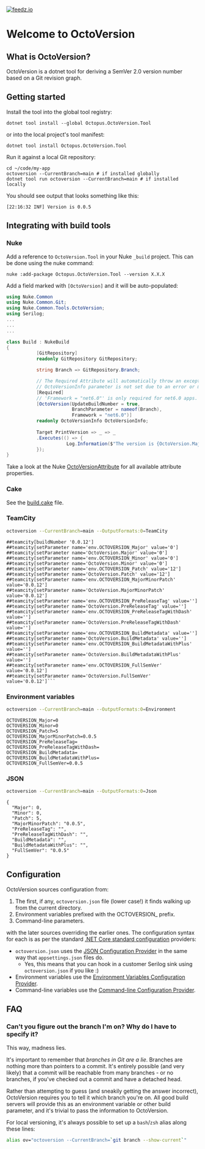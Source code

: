 [![feedz.io](https://img.shields.io/badge/endpoint.svg?url=https%3A%2F%2Ff.feedz.io%2Foctopus-deploy%2Fdependencies%2Fshield%2FNuke.OctoVersion%2Fstable&label=Nuke.OctoVersion)](https://f.feedz.io/octopus-deploy/dependencies/packages/Nuke.OctoVersion/stable/download)

# Welcome to OctoVersion

## What is OctoVersion?

OctoVersion is a dotnet tool for deriving a SemVer 2.0 version number based on a Git revision graph.

## Getting started

Install the tool into the global tool registry:

```
dotnet tool install --global Octopus.OctoVersion.Tool
```

or into the local project's tool manifest:

```
dotnet tool install Octopus.OctoVersion.Tool
```

Run it against a local Git repository:

```
cd ~/code/my-app
octoversion --CurrentBranch=main # if installed globally
dotnet tool run octoversion --CurrentBranch=main # if installed locally
```

You should see output that looks something like this:

```
[22:16:32 INF] Version is 0.0.5
```

## Integrating with build tools

### Nuke

Add a reference to `OctoVersion.Tool` in your Nuke `_build` project. This can be done using the nuke command:

```
nuke :add-package Octopus.OctoVersion.Tool --version X.X.X
```

Add a field marked with `[OctoVersion]` and it will be auto-populated:

```c#
using Nuke.Common
using Nuke.Common.Git;
using Nuke.Common.Tools.OctoVersion;
using Serilog;
...
...
...

class Build : NukeBuild
{
           [GitRepository]
           readonly GitRepository GitRepository;

           string Branch => GitRepository.Branch;

           // The Required Attribute will automatically throw an exception if the 
           // OctoVersionInfo parameter is not set due to an error or misconfiguration in Nuke.
           [Required]
           // 'Framework = "net6.0"' is only required for net6.0 apps.
           [OctoVersion(UpdateBuildNumber = true, 
                        BranchParameter = nameof(Branch),
                        Framework = "net6.0")]
           readonly OctoVersionInfo OctoVersionInfo;
           
           Target PrintVersion => _ => _
           .Executes(() => {
                      Log.Information($"The version is {OctoVersion.MajorMinorBuild}");
           });
}
```

Take a look at the Nuke [OctoVersionAttribute](https://github.com/nuke-build/nuke/blob/master/source/Nuke.Common/Tools/OctoVersion/OctoVersionAttribute.cs) for all available attribute properties. 

### Cake

See the [build.cake](build.cake) file.

### TeamCity

```bash
octoversion --CurrentBranch=main --OutputFormats:0=TeamCity
```

```
##teamcity[buildNumber '0.0.12']
##teamcity[setParameter name='env.OCTOVERSION_Major' value='0']
##teamcity[setParameter name='OctoVersion.Major' value='0']
##teamcity[setParameter name='env.OCTOVERSION_Minor' value='0']
##teamcity[setParameter name='OctoVersion.Minor' value='0']
##teamcity[setParameter name='env.OCTOVERSION_Patch' value='12']
##teamcity[setParameter name='OctoVersion.Patch' value='12']
##teamcity[setParameter name='env.OCTOVERSION_MajorMinorPatch' value='0.0.12']
##teamcity[setParameter name='OctoVersion.MajorMinorPatch' value='0.0.12']
##teamcity[setParameter name='env.OCTOVERSION_PreReleaseTag' value='']
##teamcity[setParameter name='OctoVersion.PreReleaseTag' value='']
##teamcity[setParameter name='env.OCTOVERSION_PreReleaseTagWithDash' value='']
##teamcity[setParameter name='OctoVersion.PreReleaseTagWithDash' value='']
##teamcity[setParameter name='env.OCTOVERSION_BuildMetadata' value='']
##teamcity[setParameter name='OctoVersion.BuildMetadata' value='']
##teamcity[setParameter name='env.OCTOVERSION_BuildMetadataWithPlus' value='']
##teamcity[setParameter name='OctoVersion.BuildMetadataWithPlus' value='']
##teamcity[setParameter name='env.OCTOVERSION_FullSemVer' value='0.0.12']
##teamcity[setParameter name='OctoVersion.FullSemVer' value='0.0.12']```
```

### Environment variables

```bash
octoversion --CurrentBranch=main --OutputFormats:0=Environment
```

```
OCTOVERSION_Major=0
OCTOVERSION_Minor=0
OCTOVERSION_Patch=5
OCTOVERSION_MajorMinorPatch=0.0.5
OCTOVERSION_PreReleaseTag=
OCTOVERSION_PreReleaseTagWithDash=
OCTOVERSION_BuildMetadata=
OCTOVERSION_BuildMetadataWithPlus=
OCTOVERSION_FullSemVer=0.0.5
```

### JSON

```bash
octoversion --CurrentBranch=main --OutputFormats:0=Json
```

```
{
  "Major": 0,
  "Minor": 0,
  "Patch": 5,
  "MajorMinorPatch": "0.0.5",
  "PreReleaseTag": "",
  "PreReleaseTagWithDash": "",
  "BuildMetadata": "",
  "BuildMetadataWithPlus": "",
  "FullSemVer": "0.0.5"
}
```

## Configuration

OctoVersion sources configuration from:

1. The first, if any, `octoversion.json` file (lower case!) it finds walking up from the current directory.
1. Environment variables prefixed with the OCTOVERSION_ prefix.
1. Command-line parameters.

with the later sources overriding the earlier ones. The configuration syntax for each is as per the standard [.NET Core standard configuration](https://docs.microsoft.com/en-us/aspnet/core/fundamentals/configuration/) providers:

- `octoversion.json` uses the [JSON Configuration Provider](https://docs.microsoft.com/en-us/aspnet/core/fundamentals/configuration/?view=aspnetcore-3.1#file-configuration-provider) in the same way that `appsettings.json` files do.
    - Yes, this means that you can hook in a customer Serilog sink using `octoversion.json` if you like :)
- Environment variables use the [Environment Variables Configuration Provider](https://docs.microsoft.com/en-us/aspnet/core/fundamentals/configuration/?view=aspnetcore-3.1#evcp).
- Command-line variables use the [Command-line Configuration Provider](https://docs.microsoft.com/en-us/aspnet/core/fundamentals/configuration/?view=aspnetcore-3.1#command-line).

## FAQ

### Can't you figure out the branch I'm on? Why do I have to specify it?

This way, madness lies.

It's important to remember that _branches in Git are a lie_. Branches are nothing more than pointers to a commit. It's entirely possible (and very likely) that a commit will be reachable from many branches - or no branches, if you've checked out a commit and have a detached head.

Rather than attempting to guess (and sneakily getting the answer incorrect), OctoVersion requires you to tell it which branch you're on. All good build servers will provide this as an environment variable or other build parameter, and it's trivial to pass the information to OctoVersion.

For local versioning, it's always possible to set up a `bash`/`zsh` alias along these lines:

```bash
alias ov="octoversion --CurrentBranch=`git branch --show-current`"
```
